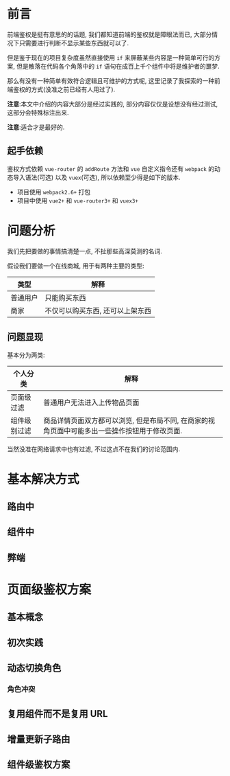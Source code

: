# 前言

前端鉴权是挺有意思的的话题, 我们都知道前端的鉴权就是障眼法而已, 大部分情况下只需要进行判断不显示某些东西就可以了.

但是鉴于现在的项目复杂度虽然直接使用 `if` 来屏蔽某些内容是一种简单可行的方案, 但是散落在代码各个角落中的 `if` 语句在成百上千个组件中将是维护者的噩梦.

那么有没有一种简单有效符合逻辑且可维护的方式呢, 这里记录了我探索的一种前端鉴权的方式(没准之前已经有人用过了).

**注意**:本文中介绍的内容大部分是经过实践的, 部分内容仅仅是设想没有经过测试, 这部分会特殊标注出来.

**注意**:适合才是最好的.

## 起手依赖

鉴权方式依赖 `vue-router` 的 `addRoute` 方法和 `vue` 自定义指令还有 `webpack` 的动态导入语法(可选) 以及 `vuex`(可选), 所以依赖至少得是如下的版本.

- 项目使用 `webpack2.6+` 打包
- 项目中使用 `vue2+` 和 `vue-router3+` 和 `vuex3+`

# 问题分析

我们先把要做的事情搞清楚一点, 不扯那些高深莫测的名词.

假设我们要做一个在线商城, 用于有两种主要的类型:

| 类型     | 解释                             |
| -------- | -------------------------------- |
| 普通用户 | 只能购买东西                     |
| 商家     | 不仅可以购买东西, 还可以上架东西 |

## 问题显现

基本分为两类:

| 个人分类     | 解释                                                         |
| ------------ | ------------------------------------------------------------ |
| 页面级过滤   | 普通用户无法进入上传物品页面                                 |
| 组件级别过滤 | 商品详情页面双方都可以浏览, 但是布局不同, 在商家的视角页面中可能多出一些操作按钮用于修改页面. |

当然没准在网络请求中也有过滤, 不过这点不在我们的讨论范围内.

# 基本解决方式

## 路由中

## 组件中

## 弊端

# 页面级鉴权方案

## 基本概念

## 初次实践

## 动态切换角色

### 角色冲突

## 复用组件而不是复用 URL

## 增量更新子路由

## 组件级鉴权方案
